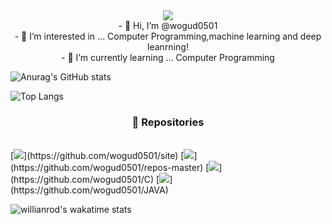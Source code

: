 <div width=100% align=center>
<img src="https://capsule-render.vercel.app/api?type=soft&color=F4EDFF&height=150&section=header&text=wogud0501&fontSize=70&animation=twinkling"/><br/>
- 👋 Hi, I’m @wogud0501<br/>
- 👀 I’m interested in ... Computer Programming,machine learning and deep leanrning!<br/>
- 🌱 I’m currently learning ... Computer Programming<br/>
</div>

![Anurag's GitHub stats](https://github-readme-stats.vercel.app/api?username=wogud0501&count_private=true&show_icons=true&theme=cobalt)

![Top Langs](https://github-readme-stats.vercel.app/api/top-langs/?username=wogud0501&theme=cobalt&layout=compact)

<h3 align=center>📃 Repositories</h2><br/>
[<img src="https://github-readme-stats.vercel.app/api/pin/?username=wogud0501&repo=site&show_owner=true">](https://github.com/wogud0501/site)  
[<img src="https://github-readme-stats.vercel.app/api/pin/?username=wogud0501&repo=repos-master&show_owner=true">](https://github.com/wogud0501/repos-master)  
[<img src="https://github-readme-stats.vercel.app/api/pin/?username=wogud0501&repo=C&show_owner=true">](https://github.com/wogud0501/C)  
[<img src="https://github-readme-stats.vercel.app/api/pin/?username=wogud0501&repo=JAVA&show_owner=true">](https://github.com/wogud0501/JAVA)  

<!-- 백준 solved ac 임베딩임, 필요하면 주석 제거후 쓰셈 ㅎㅅㅎ
<a href="https://solved.ac/qwreey75" tatget="_blank">
<img width=54.5% height=192px src="http://mazassumnida.wtf/api/v2/generate_badge?boj=qwreey75">
</a>
-->
<!-- 디스코드 프로필 임베드임 https://discord.gg/Yvr8V7RG 이서버 들어가야 작동함
<a href="https://discord.com/users/574874397450567712" target="_blank">
  <img width=43.5% height=192px src="https://lanyard.cnrad.dev/api/574874397450567712" />
</a>
-->

![willianrod's wakatime stats](https://github-readme-stats.vercel.app/api/wakatime?username=pjh5338)

